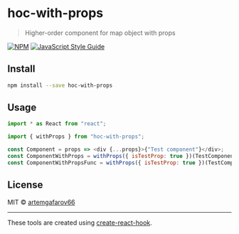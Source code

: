 # hoc-with-props

> Higher-order component for map object with props

[![NPM](https://img.shields.io/npm/v/hoc-with-props.svg)](https://www.npmjs.com/package/hoc-with-props) [![JavaScript Style Guide](https://img.shields.io/badge/code_style-standard-brightgreen.svg)](https://standardjs.com)

## Install

```bash
npm install --save hoc-with-props
```

## Usage

```js
import * as React from "react";

import { withProps } from "hoc-with-props";

const Component = props => <div {...props}>{"Test component"}</div>;
const ComponentWithProps = withProps({ isTestProp: true })(TestComponent);
const ComponentWithPropsFunc = withProps({ isTestProp: true })(TestComponent);
```

## License

MIT © [artemgafarov66](https://github.com/artemgafarov66)

---

These tools are created using [create-react-hook](https://github.com/hermanya/create-react-hook).
